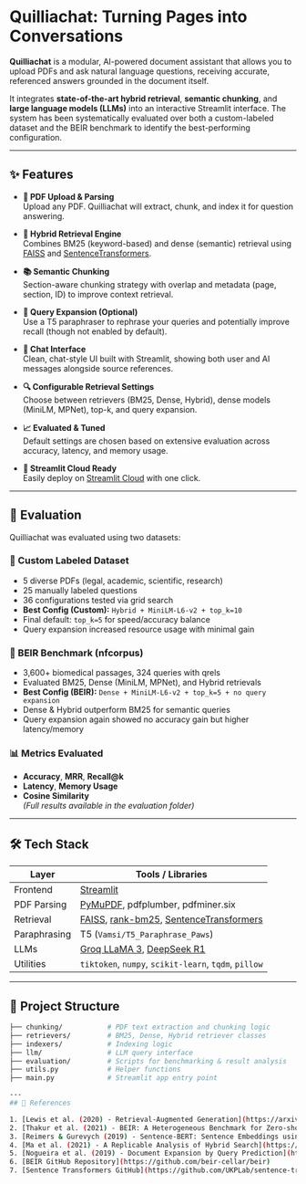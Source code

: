 # Quilliachat: Turning Pages into Conversations

**Quilliachat** is a modular, AI-powered document assistant that allows you to upload PDFs and ask natural language questions, receiving accurate, referenced answers grounded in the document itself.

It integrates **state-of-the-art hybrid retrieval**, **semantic chunking**, and **large language models (LLMs)** into an interactive Streamlit interface. The system has been systematically evaluated over both a custom-labeled dataset and the BEIR benchmark to identify the best-performing configuration.

---

## ✨ Features

- **📄 PDF Upload & Parsing**  
  Upload any PDF. Quilliachat will extract, chunk, and index it for question answering.

- **🧠 Hybrid Retrieval Engine**  
  Combines BM25 (keyword-based) and dense (semantic) retrieval using [FAISS](https://github.com/facebookresearch/faiss) and [SentenceTransformers](https://www.sbert.net/).

- **📚 Semantic Chunking**  
  Section-aware chunking strategy with overlap and metadata (page, section, ID) to improve context retrieval.

- **📝 Query Expansion (Optional)**  
  Use a T5 paraphraser to rephrase your queries and potentially improve recall (though not enabled by default).

- **💬 Chat Interface**  
  Clean, chat-style UI built with Streamlit, showing both user and AI messages alongside source references.

- **🔍 Configurable Retrieval Settings**  
  Choose between retrievers (BM25, Dense, Hybrid), dense models (MiniLM, MPNet), top-k, and query expansion.

- **📈 Evaluated & Tuned**  
  Default settings are chosen based on extensive evaluation across accuracy, latency, and memory usage.

- **🚀 Streamlit Cloud Ready**  
  Easily deploy on [Streamlit Cloud](https://streamlit.io/cloud) with one click.

---

## 🧪 Evaluation

Quilliachat was evaluated using two datasets:

### 🔹 Custom Labeled Dataset

- 5 diverse PDFs (legal, academic, scientific, research)
- 25 manually labeled questions
- 36 configurations tested via grid search
- **Best Config (Custom):** `Hybrid + MiniLM-L6-v2 + top_k=10`
- Final default: `top_k=5` for speed/accuracy balance
- Query expansion increased resource usage with minimal gain

### 🔹 BEIR Benchmark (nfcorpus)

- 3,600+ biomedical passages, 324 queries with qrels
- Evaluated BM25, Dense (MiniLM, MPNet), and Hybrid retrievals
- **Best Config (BEIR):** `Dense + MiniLM-L6-v2 + top_k=5 + no query expansion`
- Dense & Hybrid outperform BM25 for semantic queries
- Query expansion again showed no accuracy gain but higher latency/memory

### 📊 Metrics Evaluated

- **Accuracy**, **MRR**, **Recall@k**
- **Latency**, **Memory Usage**
- **Cosine Similarity**  
  *(Full results available in the evaluation folder)*

---

## 🛠 Tech Stack

| Layer         | Tools / Libraries |
|---------------|------------------|
| Frontend      | [Streamlit](https://streamlit.io/) |
| PDF Parsing   | [PyMuPDF](https://pymupdf.readthedocs.io/), pdfplumber, pdfminer.six |
| Retrieval     | [FAISS](https://github.com/facebookresearch/faiss), [rank-bm25](https://github.com/dorianbrown/rank_bm25), [SentenceTransformers](https://www.sbert.net/) |
| Paraphrasing  | T5 (`Vamsi/T5_Paraphrase_Paws`) |
| LLMs          | [Groq LLaMA 3](https://console.groq.com/), [DeepSeek R1](https://openrouter.ai/) |
| Utilities     | `tiktoken`, `numpy`, `scikit-learn`, `tqdm`, `pillow` |

---

## 📂 Project Structure

```bash
├── chunking/           # PDF text extraction and chunking logic
├── retrievers/         # BM25, Dense, Hybrid retriever classes
├── indexers/           # Indexing logic
├── llm/                # LLM query interface
├── evaluation/         # Scripts for benchmarking & result analysis
├── utils.py            # Helper functions
├── main.py             # Streamlit app entry point

---
## 📜 References

1. [Lewis et al. (2020) - Retrieval-Augmented Generation](https://arxiv.org/abs/2005.11401)  
2. [Thakur et al. (2021) - BEIR: A Heterogeneous Benchmark for Zero-shot Evaluation of Information Retrieval Models](https://arxiv.org/abs/2104.08663)  
3. [Reimers & Gurevych (2019) - Sentence-BERT: Sentence Embeddings using Siamese BERT-Networks](https://arxiv.org/abs/1908.10084)  
4. [Ma et al. (2021) - A Replicable Analysis of Hybrid Search](https://arxiv.org/abs/2106.00882)  
5. [Nogueira et al. (2019) - Document Expansion by Query Prediction](https://arxiv.org/abs/1904.08375)  
6. [BEIR GitHub Repository](https://github.com/beir-cellar/beir)  
7. [Sentence Transformers GitHub](https://github.com/UKPLab/sentence-transformers)  

